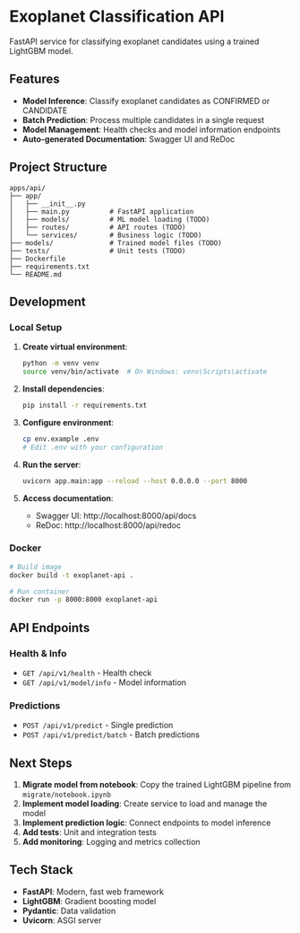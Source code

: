 # Exoplanet Classification API

FastAPI service for classifying exoplanet candidates using a trained LightGBM model.

## Features

- **Model Inference**: Classify exoplanet candidates as CONFIRMED or CANDIDATE
- **Batch Prediction**: Process multiple candidates in a single request
- **Model Management**: Health checks and model information endpoints
- **Auto-generated Documentation**: Swagger UI and ReDoc

## Project Structure

```
apps/api/
├── app/
│   ├── __init__.py
│   ├── main.py          # FastAPI application
│   ├── models/          # ML model loading (TODO)
│   ├── routes/          # API routes (TODO)
│   └── services/        # Business logic (TODO)
├── models/              # Trained model files (TODO)
├── tests/               # Unit tests (TODO)
├── Dockerfile
├── requirements.txt
└── README.md
```

## Development

### Local Setup

1. **Create virtual environment**:
   ```bash
   python -m venv venv
   source venv/bin/activate  # On Windows: venv\Scripts\activate
   ```

2. **Install dependencies**:
   ```bash
   pip install -r requirements.txt
   ```

3. **Configure environment**:
   ```bash
   cp env.example .env
   # Edit .env with your configuration
   ```

4. **Run the server**:
   ```bash
   uvicorn app.main:app --reload --host 0.0.0.0 --port 8000
   ```

5. **Access documentation**:
   - Swagger UI: http://localhost:8000/api/docs
   - ReDoc: http://localhost:8000/api/redoc

### Docker

```bash
# Build image
docker build -t exoplanet-api .

# Run container
docker run -p 8000:8000 exoplanet-api
```

## API Endpoints

### Health & Info
- `GET /api/v1/health` - Health check
- `GET /api/v1/model/info` - Model information

### Predictions
- `POST /api/v1/predict` - Single prediction
- `POST /api/v1/predict/batch` - Batch predictions

## Next Steps

1. **Migrate model from notebook**: Copy the trained LightGBM pipeline from `migrate/notebook.ipynb`
2. **Implement model loading**: Create service to load and manage the model
3. **Implement prediction logic**: Connect endpoints to model inference
4. **Add tests**: Unit and integration tests
5. **Add monitoring**: Logging and metrics collection

## Tech Stack

- **FastAPI**: Modern, fast web framework
- **LightGBM**: Gradient boosting model
- **Pydantic**: Data validation
- **Uvicorn**: ASGI server
